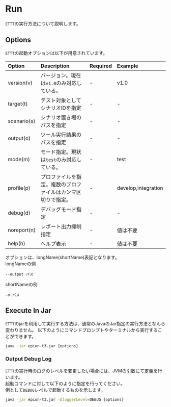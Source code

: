 # Run

`ETTT`の実行方法について説明します。

## Options

`ETTT`の起動オプションは以下が用意されています。

|Option|Description|Required|Example|
|:---|:---|:---|:---|
|version(v)|バージョン。現在は`v1.0`のみ対応している。|-|v1.0|
|target(t)|テスト対象としてシナリオIDを指定|-|-|
|scenario(s)|シナリオ置き場のパスを指定|-|-|
|output(o)|ツール実行結果のパスを指定|-|-|
|mode(m)|モード指定。現状は`test`のみ対応している。|-|test|
|profile(p)|プロファイルを指定。複数のプロファイルはカンマ区切りで指定。|-|develop,integration|
|debug(d)|デバッグモード指定|-|-|
|noreport(n)|レポート出力抑制指定|-|値は不要|
|help(h)|ヘルプ表示|-|値は不要|

オプションは、longName(shortName)表記となります。  
longNameの例
```
--output パス
```

shortNameの例
```
-o パス
```

## Execute In Jar
`ETTT`のjarを利用して実行する方法は、通常のJavaのJar指定の実行方法となんら変わりません。
以下のようにコマンドプロンプトやターミナルから実行することができます。

```bash
java -jar epion-t3.jar {options}
```

### Output Debug Log

`ETTT`の実行時のログのレベルを変更したい場合には、JVMの引数にて定義を行います。  
起動コマンドに対して以下のように指定を行ってください。  
例として`DEBUG`レベルで起動するものを示します。

```bash
java -jar epion-t3.jar -DloggerLevel=DEBUG {options}
```
